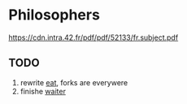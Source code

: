# Philosophers
https://cdn.intra.42.fr/pdf/pdf/52133/fr.subject.pdf

## TODO

1. rewrite [eat](./philo_bonus/life/ft_eat.c), forks are everywere
2. finishe [waiter](./philo_bonus/life/ft_wait.c)
